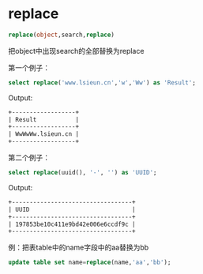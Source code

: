 # replace

```sql
replace(object,search,replace)
```

把object中出现search的全部替换为replace

第一个例子：

```sql
select replace('www.lsieun.cn','w','Ww') as 'Result';
```

Output:

```txt
+------------------+
| Result           |
+------------------+
| WwWwWw.lsieun.cn |
+------------------+
```

第二个例子：

```sql
select replace(uuid(), '-', '') as 'UUID';
```

Output:

```txt
+----------------------------------+
| UUID                             |
+----------------------------------+
| 197853be10c411e9bd42e006e6ccdf9c |
+----------------------------------+
```

例：把表table中的name字段中的aa替换为bb 

```sql
update table set name=replace(name,'aa','bb');
```
